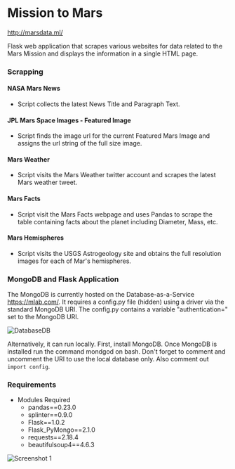 # Mission to Mars

http://marsdata.ml/

Flask web application that scrapes various websites for data related to the Mars Mission and displays the information in a single HTML page. 

### Scrapping 

#### NASA Mars News
* Script collects the latest News Title and Paragraph Text.

#### JPL Mars Space Images - Featured Image

* Script finds the image url for the current Featured Mars Image and assigns the url string of the full size image.

#### Mars Weather

* Script visits the Mars Weather twitter account and scrapes the latest Mars weather tweet. 

#### Mars Facts

* Script visit the Mars Facts webpage and uses Pandas to scrape the table containing facts about the planet including Diameter, Mass, etc.

#### Mars Hemispheres

* Script visits the USGS Astrogeology site and obtains the full resolution images for each of Mar's hemispheres.


### MongoDB and Flask Application

The MongoDB is currently hosted on the Database-as-a-Service https://mlab.com/. It requires a config.py file (hidden) using a driver via the standard MongoDB URI. The config.py contains a variable "authentication=" set to the MongoDB URI.

![DatabaseDB](https://docs.mlab.com/assets/screenshot-connectinfo.png)

Alternatively, it can run locally. First, install MongoDB. Once MongoDB is installed run the command mondgod on bash. Don't forget to comment and uncomment the URI to use the local database only. Also comment out `import config`.

### Requirements 

* Modules Required 
  * pandas==0.23.0
  * splinter==0.9.0
  * Flask==1.0.2
  * Flask_PyMongo==2.1.0
  * requests==2.18.4
  * beautifulsoup4==4.6.3


![Screenshot 1](https://github.com/cantugabriela/Mission-to-Mars/blob/master/screenshot.png?raw=true)
